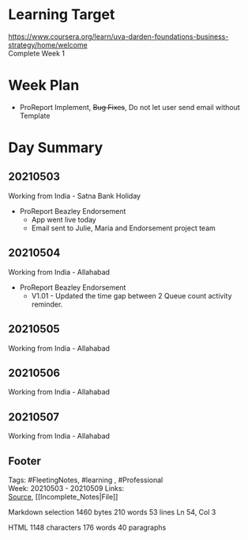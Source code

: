 # Learning Target  

https://www.coursera.org/learn/uva-darden-foundations-business-strategy/home/welcome  
Complete Week 1   
    

# Week Plan  

- ProReport Implement, ~~Bug Fixes~~, Do not let user send email without Template  
  
  

# Day Summary  

## 20210503
Working from India - Satna
Bank Holiday
- ProReport Beazley Endorsement
	-   App went live today
	- Email sent to Julie, Maria and Endorsement project team

## 20210504
Working from India - Allahabad  
- ProReport Beazley Endorsement
	- V1.01 - Updated the time gap between 2 Queue count activity reminder.

## 20210505
Working from India - Allahabad



## 20210506 
Working from India - Allahabad


## 20210507 
Working from India - Allahabad


## Footer  
  

Tags: #FleetingNotes, #learning , #Professional  
Week: 20210503 - 20210509
Links:   
[Source](template.md), [[Incomplete_Notes|File]]  
  

<!--  
Comment -     
-->  

Markdown  selection  1460  bytes 210  words 53  lines Ln 54, Col 3

HTML 1148  characters 176  words 40  paragraphs
<!--stackedit_data:
eyJoaXN0b3J5IjpbLTE2MDQzODUxNTMsMTEzMzYwMjM0NSwtMT
cxMDkxNjM2MywtMTg5NjIyNzk5MF19
-->